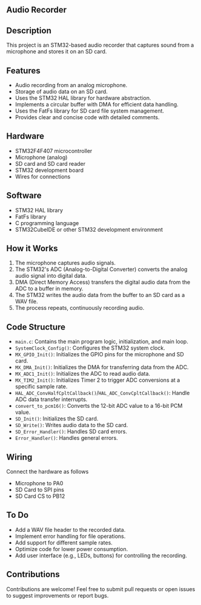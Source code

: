 ## Audio Recorder

## Description

This project is an STM32-based audio recorder that captures sound from a microphone and stores it on an SD card. 

## Features

* Audio recording from an analog microphone.
* Storage of audio data on an SD card.
* Uses the STM32 HAL library for hardware abstraction.
* Implements a circular buffer with DMA for efficient data handling.
* Uses the FatFs library for SD card file system management.
* Provides clear and concise code with detailed comments.

## Hardware

* STM32F4F407 microcontroller 
* Microphone (analog)
* SD card and SD card reader
* STM32 development board
* Wires for connections

## Software

* STM32 HAL library
* FatFs library
* C programming language
* STM32CubeIDE or other STM32 development environment

## How it Works

1.  The microphone captures audio signals.
2.  The STM32's ADC (Analog-to-Digital Converter) converts the analog audio signal into digital data.
3.  DMA (Direct Memory Access) transfers the digital audio data from the ADC to a buffer in memory.
4.  The STM32 writes the audio data from the buffer to an SD card as a WAV file.
5.  The process repeats, continuously recording audio.

## Code Structure

* `main.c`: Contains the main program logic, initialization, and main loop.
* `SystemClock_Config()`: Configures the STM32 system clock.
* `MX_GPIO_Init()`: Initializes the GPIO pins for the microphone and SD card.
* `MX_DMA_Init()`: Initializes the DMA for transferring data from the ADC.
* `MX_ADC1_Init()`: Initializes the ADC to read audio data.
* `MX_TIM2_Init()`: Initializes Timer 2 to trigger ADC conversions at a specific sample rate.
* `HAL_ADC_ConvHalfCpltCallback()`/`HAL_ADC_ConvCpltCallback()`:  Handle ADC data transfer interrupts.
* `convert_to_pcm16()`: Converts the 12-bit ADC value to a 16-bit PCM value.
* `SD_Init()`: Initializes the SD card.
* `SD_Write()`: Writes audio data to the SD card.
* `SD_Error_Handler()`: Handles SD card errors.
* `Error_Handler()`: Handles general errors.

## Wiring
Connect the hardware as follows
* Microphone to PA0
* SD Card to SPI pins 
* SD Card CS to PB12


## To Do

* Add a WAV file header to the recorded data.
* Implement error handling for file operations.
* Add support for different sample rates.
* Optimize code for lower power consumption.
* Add user interface (e.g., LEDs, buttons) for controlling the recording.

## Contributions

Contributions are welcome! Feel free to submit pull requests or open issues to suggest improvements or report bugs.


